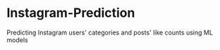 # Instagram-Prediction
Predicting Instagram users' categories and posts' like counts using ML models
